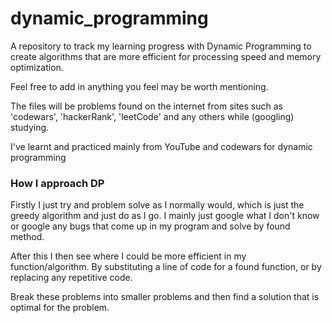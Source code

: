 # dynamic_programming

A repository to track my learning progress with Dynamic Programming to create algorithms that are more efficient for processing speed and memory optimization.

Feel free to add in anything you feel may be worth mentioning.

The files will be problems found on the internet from sites such as 'codewars', 'hackerRank', 'leetCode' and any others while (googling) studying.

I've learnt and practiced mainly from YouTube and codewars for dynamic programming

### How I approach DP 

Firstly I just try and problem solve as I normally would, which
is just the greedy algorithm and just do as I go. 
I mainly just google what I don't know or google any bugs that come up in my program and solve by found method.

After this I then see where I could be more efficient in my function/algorithm. By substituting a line of code for a found function,
or by replacing any repetitive code.

Break these problems into smaller problems and then find a solution that is optimal for the problem.

